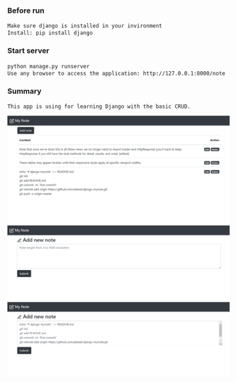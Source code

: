 ### Before run
    Make sure django is installed in your invironment
    Install: pip install django

### Start server
    python manage.py runserver
    Use any browser to access the application: http://127.0.0.1:8000/note
    
### Summary
    This app is using for learning Django with the basic CRUD.
    
![alt text](https://github.com/zebeel/django-mynote/blob/master/screenshot/home.PNG "Home page")
![alt text](https://github.com/zebeel/django-mynote/blob/master/screenshot/new.PNG "Add new note")
![alt text](https://github.com/zebeel/django-mynote/blob/master/screenshot/edit.PNG "Edit note")
